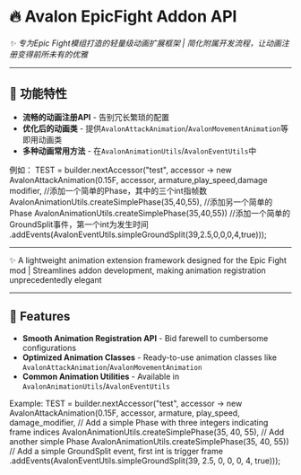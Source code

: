 
# 🔥 Avalon EpicFight Addon API

_✨ 专为Epic Fight模组打造的轻量级动画扩展框架 | 简化附属开发流程，让动画注册变得前所未有的优雅_

---

## 🚀 功能特性

- **流畅的动画注册API** - 告别冗长繁琐的配置
- **优化后的动画类** - 提供`AvalonAttackAnimation`/`AvalonMovementAnimation`等即用动画类
- **多种动画常用方法** - 在`AvalonAnimationUtils`/`AvalonEventUtils`中

例如：
TEST = builder.nextAccessor("test", accessor -> new AvalonAttackAnimation(0.15F, accessor, armature,play_speed,damage modifier,
        //添加一个简单的Phase，其中的三个int指帧数
                AvalonAnimationUtils.createSimplePhase(35,40,55),
        //添加另一个简单的Phase
                AvalonAnimationUtils.createSimplePhase(35,40,55))
        //添加一个简单的GroundSplit事件，第一个int为发生时间
                .addEvents(AvalonEventUtils.simpleGroundSplit(39,2.5,0,0,0,4,true)));


---

✨ A lightweight animation extension framework designed for the Epic Fight mod | Streamlines addon development, making animation registration unprecedentedly elegant

---

## 🚀 Features

- **Smooth Animation Registration API** - Bid farewell to cumbersome configurations
- **Optimized Animation Classes** - Ready-to-use animation classes like `AvalonAttackAnimation`/`AvalonMovementAnimation`
- **Common Animation Utilities** - Available in `AvalonAnimationUtils`/`AvalonEventUtils`

Example:
TEST = builder.nextAccessor("test", accessor -> new AvalonAttackAnimation(0.15F, accessor, armature, play_speed, damage_modifier,
        // Add a simple Phase with three integers indicating frame indices
                AvalonAnimationUtils.createSimplePhase(35, 40, 55),
        // Add another simple Phase
                AvalonAnimationUtils.createSimplePhase(35, 40, 55))
        // Add a simple GroundSplit event, first int is trigger frame
                .addEvents(AvalonEventUtils.simpleGroundSplit(39, 2.5, 0, 0, 0, 4, true)));